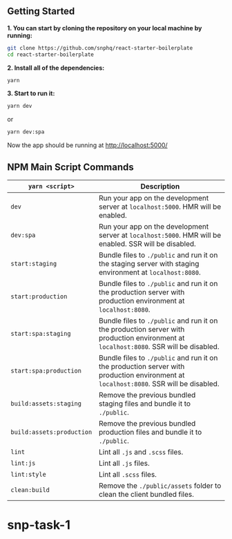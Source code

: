 ## Getting Started

**1. You can start by cloning the repository on your local machine by running:**

```bash
git clone https://github.com/snphq/react-starter-boilerplate
cd react-starter-boilerplate
```

**2. Install all of the dependencies:**

```bash
yarn
```

**3. Start to run it:**

```bash
yarn dev
```
or
```bash
yarn dev:spa
```
Now the app should be running at [http://localhost:5000/](http://localhost:5000/)


## NPM Main Script Commands

`yarn <script>`|Description
------------------|-----------
`dev`|Run your app on the development server at `localhost:5000`. HMR will be enabled.
`dev:spa`|Run your app on the development server at `localhost:5000`. HMR will be enabled. SSR will be disabled.
`start:staging`|Bundle files to `./public` and run it on the staging server with staging environment at `localhost:8080`.
`start:production`|Bundle files to `./public` and run it on the production server with production environment at `localhost:8080`.
`start:spa:staging`|Bundle files to `./public` and run it on the production server with production environment at `localhost:8080`. SSR will be disabled.
`start:spa:production`|Bundle files to `./public` and run it on the production server with production environment at `localhost:8080`. SSR will be disabled.
`build:assets:staging`|Remove the previous bundled staging files and bundle it to `./public`.
`build:assets:production`|Remove the previous bundled production files and bundle it to `./public`.
`lint`|Lint all `.js` and `.scss` files.
`lint:js`|Lint all `.js` files.
`lint:style`|Lint all `.scss` files.
`clean:build`|Remove the `./public/assets` folder to clean the client bundled files.
# snp-task-1
